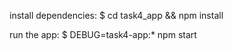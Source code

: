    install dependencies:
     $ cd task4_app && npm install

   run the app:
     $ DEBUG=task4-app:* npm start
